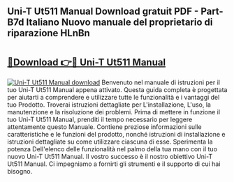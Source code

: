 ## Uni-T Ut511 Manual Download gratuit PDF - Part-B7d Italiano Nuovo manuale del proprietario di riparazione HLnBn

# <h2><a href="http://dfcz9fg.blite.top/?on=Uni-T+Ut511+Manual">🔗Download 👉🔴 Uni-T Ut511 Manual</a></h2>

[![Uni-T Ut511 Manual download](https://i.imgur.com/lujVjoI.png)](http://dfcz9fg.blite.top/?on=Uni-T+Ut511+Manual)
Benvenuto nel manuale di istruzioni per il tuo Uni-T Ut511 Manual appena attivato. Questa guida completa è progettata per aiutarti a comprendere e utilizzare tutte le funzionalità e i vantaggi del tuo Prodotto. Troverai istruzioni dettagliate per L'installazione, L'uso, la manutenzione e la risoluzione dei problemi. Prima di mettere in funzione il tuo Uni-T Ut511 Manual, prenditi il tempo necessario per leggere attentamente questo Manuale. Contiene preziose informazioni sulle caratteristiche e le funzioni del prodotto, nonché istruzioni di installazione e istruzioni dettagliate su come utilizzare ciascuna di esse. Sperimenta la potenza Dell'elenco delle funzionalità nel palmo della tua mano con il tuo nuovo Uni-T Ut511 Manual. Il vostro successo è il nostro obiettivo Uni-T Ut511 Manual. Ci impegniamo a fornirti gli strumenti e il supporto di cui hai bisogno.
